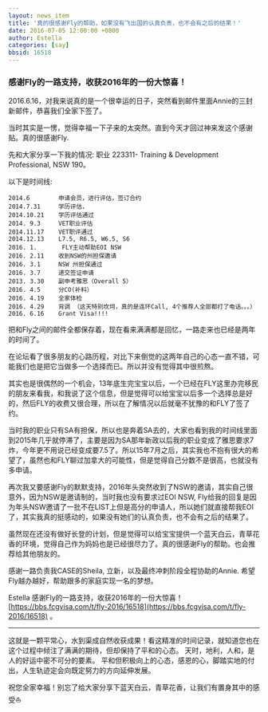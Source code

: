 ```yaml
---
layout: news_item
title: '真的很感谢Fly的帮助，如果没有飞出国的认真负责，也不会有之后的结果！'
date: 2016-07-05 12:00:00 +0800
author: Estella
categories: [say]
bbsid: 16518
---
```


### 感谢Fly的一路支持，收获2016年的一份大惊喜！

2016.6.16，对我来说真的是一个很幸运的日子，突然看到邮件里面Annie的三封新邮件，恭喜我们全家下签了。

当时其实是一愣，觉得幸福一下子来的太突然。直到今天才回过神来发这个感谢贴。真的很感谢Fly.

先和大家分享一下我的情况: 职业 223311- Training & Development Professional, NSW 190。

以下是时间线:

```
2014.6        申请会员，进行评估，签订合约
2014.7.31     学历评估，
2014.10.21    学历评估通过
2014. 9.3     VET职业评估
2014.11.17    VET职评通过
2014.12.13    L7.5, R6.5, W6.5, S6
2016. 1.       FLY主动帮助EOI NSW
2016. 2.11    收到NSW的州担保邀请
2016. 3.1     NSW 州担保通过
2016. 3.7     递交签证申请
2013. 3.30    副申考雅思（Overall 5）
2016. 4.5     分CO(补料）
2016. 4.19    全家体检
2016. 4.29    背调 （这天特别坎坷，真的是连环Call, 4个推荐人全部都打了电话。。。）
2016. 6.16    Grant Visa!!!!
```

把和Fly之间的邮件全都保存着，现在看来满满都是回忆，一路走来也已经是两年的时间了。

在论坛看了很多朋友的心路历程，对比下来倒觉的这两年自己的心态一直不错，可能我们也是把它当做多一个选择而已。所以并没有觉得其中很煎熬。

其实也是很偶然的一个机会，13年底生完宝宝以后，一个已经在FLY这里办完移民的朋友来看我，和我说了这个信息，但是觉得可以给宝宝以后多一个选择总是好的，然后FLY的收费又很合理，所以在了解情况以后就毫不犹豫的和FLY了签了约。

当时我的职业只有SA有担保，所以也是奔着SA去的，大家也看到我的时间线里面到2015年几乎就停滞了，主要是因为SA那年新政以后我的职业变成了雅思要求7炸，今年更不用说已经变成要7.5了。所以15年7月之后，其实我也不抱有很大的希望了，虽然也和FLY聊过加拿大的可能性，但是觉得自己分数不是很高，也就没有多申请。

再次我又要感谢Fly的默默支持，2016年头突然收到了NSW的邀请，其实自己很意外，因为NSW是邀请制的，当时我也没有要求过EOI NSW, Fly给我的回复是因为年头NSW邀请了一批不在LIST上但是高分的申请人，所以她们就直接帮我EOI了，其实我真的挺感动的，如果没有她们的认真负责，也不会有之后的结果了。

虽然现在还没有做好长登的计划，但是觉得可以给宝宝提供一个蓝天白云，青草花香的环境，觉得自己作为妈妈也是已经很尽力了。真的很感谢Fly的帮助。也会推荐给其他朋友的。

感谢一路负责我CASE的Sheila, 立新，以及最终冲刺阶段全程协助的Annie. 希望Fly越办越好，帮助跟多的家庭实现一名的梦想。

Estella  感谢Fly的一路支持，收获2016年的一份大惊喜！ [https://bbs.fcgvisa.com/t/fly-2016/16518](https://bbs.fcgvisa.com/t/fly-2016/16518) 。

----

这就是一颗平常心，水到渠成自然收获成果！看这精准的时间记录，就知道您也在这个过程中倾注了满满的期待，但却保持了平和的心态。
天时，地利，人和，是人的好运中密不可分的要素。 平和但积极向上的心态，感恩的心，脚踏实地的付出，人生轨迹定会向既定努力的方向延伸发展。

祝您全家幸福！别忘了给大家分享下蓝天白云，青草花香，让我们有置身其中的感受:sailboat:
